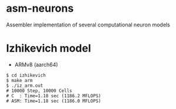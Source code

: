 # asm-neurons
Assembler implementation of several computational neuron models

# Izhikevich model

- ARMv8 (aarch64)
```
$ cd izhikevich
$ make arm
$ ./iz_arm.out 
# 10000 Step, 10000 Cells
# C  : Time=1.18 sec (1186.2 MFLOPS)
# ASM: Time=1.18 sec (1186.0 MFLOPS)
```
